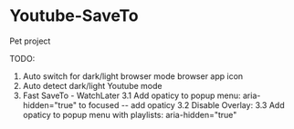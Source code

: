 # Youtube-SaveTo

Pet project


TODO: 
1. Auto switch for dark/light browser mode browser app icon
2. Auto detect dark/light Youtube mode
3. Fast SaveTo - WatchLater
3.1 Add opaticy to popup menu: aria-hidden="true" to focused -- add opaticy
3.2 Disable Overlay: 
<tp-yt-iron-overlay-backdrop style="z-index: 2201;" class="opened" opened=""></tp-yt-iron-overlay-backdrop>
3.3 Add opaticy to popup menu with playlists: aria-hidden="true" 